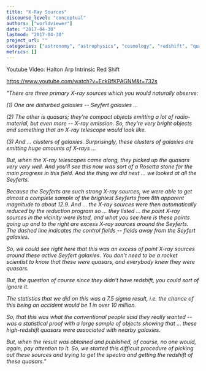 ```yaml
---
title: "X-Ray Sources"
discourse_level: "conceptual"
authors: ["worldviewer"]
date: "2017-04-30"
lastmod: "2017-04-30"
project_url: ""
categories: ["astronomy", "astrophysics", "cosmology", "redshift", "quasars", "halton arp", "seyfert galaxies", "galaxy clusters", "x-rays"]
metrics: []
---
```


Youtube Video: Halton Arp Intrinsic Red Shift

https://www.youtube.com/watch?v=EckBfKPAGNM&t=732s

_"There are three primary X-ray sources which you would naturally observe:_

_(1) One are disturbed galaxies -- Seyfert galaxies ..._

_(2) The other is quasars; they're compact objects emitting a lot of radio-material, but even more -- X-ray emission. So, they're very bright objects and something that an X-ray telescope would look like._

_(3) And ... clusters of galaxies.  Surprisingly, these clusters of galaxies are emitting huge amounts of X-rays ..._

_But, when the X-ray telescopes came along, they picked up the quasars very very well.  And you'll see this now was sort of a Rosetta stone for the main progress in this field.  And the thing we did next ... we looked at all the Seyferts._

_Because the Seyferts are such strong X-ray sources, we were able to get almost a complete sample of the brightest Seyferts from 8th apparent magnitude to about 12.9.  And ... the X-ray sources were then automatically reduced by the reduction program so ... they listed ... the point X-ray sources in the vicinity were listed, and what you see here is these points going up and to the right are excess X-ray sources around the Seyferts.  The dashed line indicates the control fields -- fields away from the Seyfert galaxies._

_So, we could see right here that this was an excess of point X-ray sources around these active Seyfert galaxies.  You don't need to be a rocket scientist to know that these were quasars, and everybody knew they were quasars._

_But, the question of course since they didn't have redshift, you could sort of ignore it._

_The statistics that we did on this was a 7.5 sigma result, i.e. the chance of this being an accident would be 1 in over 10 million._

_So, that this was what the conventional people said they really wanted -- was a statistical proof with a large sample of objects showing that ... these high-redshift quasars were associated with nearby galaxies._

_But, when the result was obtained and published, of course, no one would, again, pay attention to it.  So, we started this difficult procedure of picking out these sources and trying to get the spectra and getting the redshift of these quasars."_
